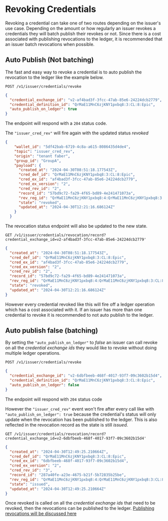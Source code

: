 # Revoking Credentials
Revoking a credential can take one of two routes depending on the issuer's use case. Depending on the amount or how regularly an issuer revokes a credentials they will batch publish their revokes or not.
Since there is a cost associated with publishing revocations to the ledger, it is recommended that an issuer batch revocations when possible.
## Auto Publish (Not batching)

The fast and easy way to revoke a credential is to auto publish the revocation to the ledger like the example below.

```http
POST /v1/issuer/credentials/revoke
``` 

```json
{
  "credential_exchange_id": "v2-af4bad3f-3fcc-47ab-85e6-24224dcb2779",
  "credential_definition_id": "QrMaE11MnC6zjKNY1pxbq8:3:CL:8:Epic",
  "auto_publish_on_ledger": true
}
```
The endpoint will respond with a ```204``` status code.

The ```"issuer_cred_rev"``` will fire again with the updated status *revoked*

```json
{
    "wallet_id": "5df42bab-6719-4c8a-a615-8086435d4de4",
    "topic": "issuer_cred_rev",
    "origin": "tenant faber",
    "group_id": "GroupA",
    "payload": {
      "created_at": "2024-04-30T08:51:18.177543Z",
      "cred_def_id": "QrMaE11MnC6zjKNY1pxbq8:3:CL:8:Epic",
      "cred_ex_id": "af4bad3f-3fcc-47ab-85e6-24224dcb2779",
      "cred_ex_version": "2",
      "cred_rev_id": "2",
      "record_id": "57bd9c72-fa29-4f65-bd89-4e241471073a",
      "rev_reg_id": "QrMaE11MnC6zjKNY1pxbq8:4:QrMaE11MnC6zjKNY1pxbq8:3:CL:8:Epic:CL_ACCUM:53462552-d716-4b0b-8b5c-914a3574d2c4",
      "state": "revoked",
      "updated_at": "2024-04-30T12:21:16.686124Z"
    }
  }
```
The revocation status endpoint will also be updated to the new state.
```http
GET /v1/issuer/credentials/revocation/record?credential_exchange_id=v2-af4bad3f-3fcc-47ab-85e6-24224dcb2779'
```
```json
{
  "created_at": "2024-04-30T08:51:18.177543Z",
  "cred_def_id": "QrMaE11MnC6zjKNY1pxbq8:3:CL:8:Epic",
  "cred_ex_id": "af4bad3f-3fcc-47ab-85e6-24224dcb2779",
  "cred_ex_version": "2",
  "cred_rev_id": "2",
  "record_id": "57bd9c72-fa29-4f65-bd89-4e241471073a",
  "rev_reg_id": "QrMaE11MnC6zjKNY1pxbq8:4:QrMaE11MnC6zjKNY1pxbq8:3:CL:8:Epic:CL_ACCUM:53462552-d716-4b0b-8b5c-914a3574d2c4",
  "state": "revoked",
  "updated_at": "2024-04-30T12:21:16.686124Z"
}
```
However every credential revoked like this will fire off a ledger operation which has a cost associated with it. If an issuer has more than one credential to revoke it is recommended to not auto publish to the ledger.

## Auto publish false (batching)
By setting the ```"auto_publish_on_ledger"``` to *false* an issuer can call revoke on all the *credential exchange ids* they would like to revoke without doing multiple ledger operations.

```http
POST /v1/issuer/credentials/revoke
``` 

```json
{
  "credential_exchange_id": "v2-6dbfbeeb-468f-4017-93f7-09c3602b15d4",
  "credential_definition_id": "QrMaE11MnC6zjKNY1pxbq8:3:CL:8:Epic",
  "auto_publish_on_ledger": false
}
```
The endpoint will respond with ``204`` status code

However the ```"issuer_cred_rev"``` event won't fire after every call like with ```"auto_publish_on_ledger": true``` because the credential's status will only update when the revocation has been published to the ledger.
This is also reflected in the revocation record as the state is still *issued*.

```http
GET /v1/issuer/credentials/revocation/record?credential_exchange_id=v2-6dbfbeeb-468f-4017-93f7-09c3602b15d4'
```
```json
{
  "created_at": "2024-04-30T12:49:25.210664Z",
  "cred_def_id": "QrMaE11MnC6zjKNY1pxbq8:3:CL:8:Epic",
  "cred_ex_id": "6dbfbeeb-468f-4017-93f7-09c3602b15d4",
  "cred_ex_version": "2",
  "cred_rev_id": "3",
  "record_id": "287a40fe-a23e-4675-b21f-5b72835b25be",
  "rev_reg_id": "QrMaE11MnC6zjKNY1pxbq8:4:QrMaE11MnC6zjKNY1pxbq8:3:CL:8:Epic:CL_ACCUM:53462552-d716-4b0b-8b5c-914a3574d2c4",
  "state": "issued",
  "updated_at": "2024-04-30T12:49:25.210664Z"
}
```


Once revoked is called on all the *credential exchange ids* that need to be revoked, then the revocations can be published to the ledger.
[Publishing revocations will be discussed here](./4.%20Publish%20Revocations.md)
